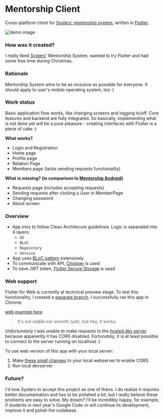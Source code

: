 # Mentorship Client

Cross-platform client for [Systers&#x27; mentorship system](https://github.com/systers/mentorship-backend),
written in [Flutter](https://flutter.dev/).

![demo image](https://i.imgur.com/Xbg7Ty3.png)

### How was it created?

I really liked [Systers](https://github.com/systers)' Mentorship System, wanted to try Flutter and had some free time during Christmas.

### Rationale

Mentorship System aims to be as inclusive as possible for everyone. It should apply
to user's mobile operating system, too :)

### Work status

Basic application flow works, like changing screens and logging in/off. Core features
and backend are fully integrated. So basically, implementing what is not done yet
will be a pure pleasure - creating interfaces with Flutter is a piece of cake :)

**What works?**

- Login and Registration
- Home page
- Profile page
- Relation Page
- Members page (lacks sending requests functionality)

**What is missing? (in comparison to [Mentorship Android](https://github.com/systers/mentorship-android))**

- Requests page (includes accepting requests)
- Sending requests after clicking a User in MemberPage
- Changing password
- About screen

### Overview

- App _tries_ to follow Clean Architecure guidelines. Logic is separated into 4 layers:
  - `UI`
  - `BLoC`
  - `Repository`
  - `Service`
- App uses [BLoC pattern](https://bloclibrary.dev/#/coreconcepts) extensively
- To communicate with API, [Chopper](https://pub.dev/packages/chopper) is used
- To save JWT token, [Flutter Secure Storage](https://pub.dev/packages/flutter_secure_storage) is used

### Web support

Flutter for Web is currently at technical preview stage. To test this functionality, I created
a [separate branch](https://github.com/bartekpacia/mentorship-client/tree/web_preview).
I successfully ran this app in Chrome.

[web example here](https://i.imgur.com/zPaWStL.mp4)

> It's not stable nor smooth (yet), but hey, it works.

_Unfortunately_ I was unable to make requests to the [hosted dev server](http://systers-mentorship-dev.eu-central-1.elasticbeanstalk.com/)
because apparently it has CORS disabled.
_Fortunately_, it is at least possible to connect to the server running on localhost :)

To use web version of this app with your local server:

1. Make [these small changes](https://github.com/bartekpacia/mentorship-backend/commit/5c4336fa615b0a480af196954b715410e1a41ac3) to your local webserver
   to enable CORS
2. Run local devserver

### Future?

I'd love Systers to accept this project as one of theirs. I do realize it requires
better documentation and has to be polished a bit, but I really believe these problems
are easy to solve.
My dream? I'll be incredibly happy, for example, if students in next year's Google Code-in will continue its development,
improve it and polish the codebase.
